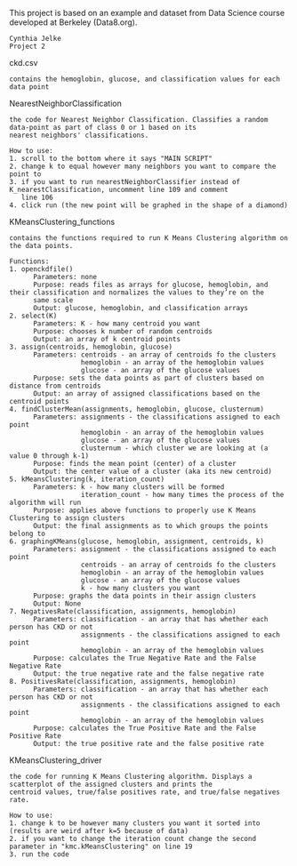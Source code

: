 This project is based on an example and dataset from Data Science course developed at Berkeley (Data8.org).

    Cynthia Jelke 
    Project 2

ckd.csv

    contains the hemoglobin, glucose, and classification values for each data point
    
  
NearestNeighborClassification

    the code for Nearest Neighbor Classification. Classifies a random data-point as part of class 0 or 1 based on its
    nearest neighbors' classifications.
    
    How to use:
    1. scroll to the bottom where it says "MAIN SCRIPT"
    2. change k to equal however many neighbors you want to compare the point to
    3. if you want to run nearestNeighborClassifier instead of K_nearestClassification, uncomment line 109 and comment
       line 106
    4. click run (the new point will be graphed in the shape of a diamond)
  
KMeansClustering_functions

    contains the functions required to run K Means Clustering algorithm on the data points.
    
    Functions:
    1. openckdfile()
          Parameters: none
          Purpose: reads files as arrays for glucose, hemoglobin, and their classification and normalizes the values to they’re on the
          same scale
          Output: glucose, hemoglobin, and classification arrays
    2. select(K)
          Parameters: K - how many centroid you want
          Purpose: chooses k number of random centroids
          Output: an array of k centroid points
    3. assign(centroids, hemoglobin, glucose)
          Parameters: centroids - an array of centroids fo the clusters
                      hemoglobin - an array of the hemoglobin values
                      glucose - an array of the glucose values
          Purpose: sets the data points as part of clusters based on distance from centroids
          Output: an array of assigned classifications based on the centroid points
    4. findClusterMean(assignments, hemoglobin, glucose, clusternum) 
          Parameters: assignments - the classifications assigned to each point
                      hemoglobin - an array of the hemoglobin values
                      glucose - an array of the glucose values
                      clusternum - which cluster we are looking at (a value 0 through k-1)
          Purpose: finds the mean point (center) of a cluster
          Output: the center value of a cluster (aka its new centroid)
    5. kMeansClustering(k, iteration_count)
          Parameters: k - how many clusters will be formed
                      iteration_count - how many times the process of the algorithm will run
          Purpose: applies above functions to properly use K Means Clustering to assign clusters
          Output: the final assignments as to which groups the points belong to
    6. graphingKMeans(glucose, hemoglobin, assignment, centroids, k)
          Parameters: assignment - the classifications assigned to each point
                      centroids - an array of centroids fo the clusters
                      hemoglobin - an array of the hemoglobin values
                      glucose - an array of the glucose values
                      k - how many clusters you want
          Purpose: graphs the data points in their assign clusters
          Output: None
    7. NegativesRate(classification, assignments, hemoglobin)
          Parameters: classification - an array that has whether each person has CKD or not
                      assignments - the classifications assigned to each point
                      hemoglobin - an array of the hemoglobin values
          Purpose: calculates the True Negative Rate and the False Negative Rate
          Output: the true negative rate and the false negative rate
    8. PositivesRate(classification, assignments, hemoglobin)
          Parameters: classification - an array that has whether each person has CKD or not
                      assignments - the classifications assigned to each point
                      hemoglobin - an array of the hemoglobin values
          Purpose: calculates the True Positive Rate and the False Positive Rate
          Output: the true positive rate and the false positive rate

  
KMeansClustering_driver

    the code for running K Means Clustering algorithm. Displays a scatterplot of the assigned clusters and prints the
    centroid values, true/false positives rate, and true/false negatives rate.
    
    How to use:
    1. change k to be however many clusters you want it sorted into (results are weird after k=5 because of data)
    2. if you want to change the iteration count change the second parameter in "kmc.kMeansClustering" on line 19
    3. run the code 
     
     
